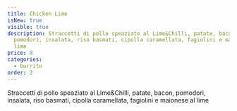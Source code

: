 ```yaml
---
title: Chicken Lime
isNew: true
visible: true
description: Straccetti di pollo speaziato al Lime&Chilli, patate, bacon,
  pomodori, insalata, riso basmati, cipolla caramellata, fagiolini e maionese al
  lime
price: 8
categories:
  - burrito
order: 2
---
```

Straccetti di pollo speaziato al Lime&Chilli, patate, bacon, pomodori, insalata, riso basmati, cipolla caramellata, fagiolini e maionese al lime